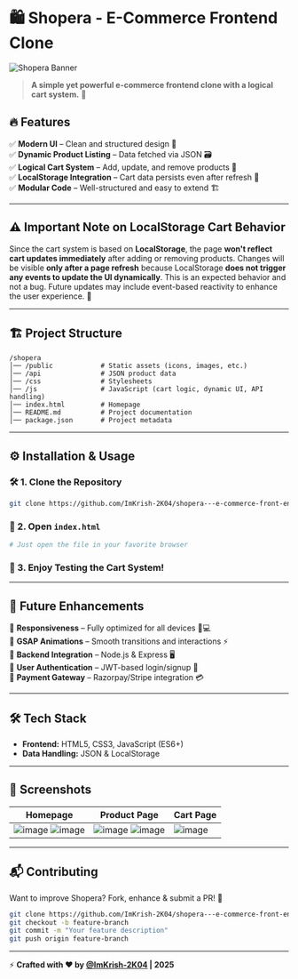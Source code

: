 # 🛍️ Shopera - E-Commerce Frontend Clone

![Shopera Banner](https://source.unsplash.com/1600x600/?shopping,ecommerce)

> **A simple yet powerful e-commerce frontend clone with a logical cart system.** 🚀

## 🔥 Features

✅ **Modern UI** – Clean and structured design 🎨  
✅ **Dynamic Product Listing** – Data fetched via JSON 🗃️  
✅ **Logical Cart System** – Add, update, and remove products 🛒  
✅ **LocalStorage Integration** – Cart data persists even after refresh 💾  
✅ **Modular Code** – Well-structured and easy to extend 🏗️  

---

## ⚠️ Important Note on LocalStorage Cart Behavior

Since the cart system is based on **LocalStorage**, the page **won't reflect cart updates immediately** after adding or removing products. Changes will be visible **only after a page refresh** because LocalStorage **does not trigger any events to update the UI dynamically**. This is an expected behavior and not a bug. Future updates may include event-based reactivity to enhance the user experience. 🚀

---

## 🏗️ Project Structure

```
/shopera
│── /public            # Static assets (icons, images, etc.)
│── /api               # JSON product data
│── /css               # Stylesheets
│── /js                # JavaScript (cart logic, dynamic UI, API handling)
│── index.html         # Homepage
│── README.md          # Project documentation
│── package.json       # Project metadata
```

---

## ⚙️ Installation & Usage

### 🛠️ 1. Clone the Repository
```bash
git clone https://github.com/ImKrish-2K04/shopera---e-commerce-front-end-project.git
```

### 🚀 2. Open `index.html`
```bash
# Just open the file in your favorite browser
```

### 🎉 3. Enjoy Testing the Cart System!

---

## 🎯 Future Enhancements

🔹 **Responsiveness** – Fully optimized for all devices 📱💻  
🔹 **GSAP Animations** – Smooth transitions and interactions ⚡  
🔹 **Backend Integration** – Node.js & Express 🖥️  
🔹 **User Authentication** – JWT-based login/signup 🔑  
🔹 **Payment Gateway** – Razorpay/Stripe integration 💳  

---

## 🛠️ Tech Stack

- **Frontend:** HTML5, CSS3, JavaScript (ES6+)
- **Data Handling:** JSON & LocalStorage

---

## 📸 Screenshots

| Homepage | Product Page | Cart Page |
|---|---|---|
| ![image](https://github.com/user-attachments/assets/7886b33a-0e19-406a-ba64-0ed878c3cf16) ![image](https://github.com/user-attachments/assets/d3ac45a1-9443-4a99-8d99-835b632445f6) | ![image](https://github.com/user-attachments/assets/415390ee-aa25-4df2-92e1-80baf7f41987) ![image](https://github.com/user-attachments/assets/22424f01-0106-4110-920d-d2b280712f0e) | ![image](https://github.com/user-attachments/assets/d8978fcb-1b86-4b62-b476-4c617b7b9c53)

---

## 📬 Contributing

Want to improve Shopera? Fork, enhance & submit a PR! 🚀
```bash
git clone https://github.com/ImKrish-2K04/shopera---e-commerce-front-end-project.git
git checkout -b feature-branch
git commit -m "Your feature description"
git push origin feature-branch
```

---

⚡ **Crafted with ❤️ by [@ImKrish-2K04](https://github.com/ImKrish-2K04) | 2025**
